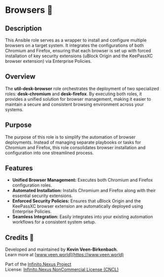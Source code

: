 # Browsers 🎨

## Description

This Ansible role serves as a wrapper to install and configure multiple browsers on a target system. It integrates the configurations of both Chromium and Firefox, ensuring that each browser is set up with forced installation of key security extensions (uBlock Origin and the KeePassXC browser extension) via Enterprise Policies.

## Overview

The **util-desk-browser** role orchestrates the deployment of two specialized roles: **desk-chromium** and **desk-firefox**. By executing both roles, it provides a unified solution for browser management, making it easier to maintain a secure and consistent browsing environment across your systems.

## Purpose

The purpose of this role is to simplify the automation of browser deployments. Instead of managing separate playbooks or tasks for Chromium and Firefox, this role consolidates browser installation and configuration into one streamlined process.

## Features

- **Unified Browser Management:** Executes both Chromium and Firefox configuration roles.
- **Automated Installation:** Installs Chromium and Firefox along with their essential security extensions.
- **Enforced Security Policies:** Ensures that uBlock Origin and the KeePassXC browser extension are automatically deployed using Enterprise Policies.
- **Seamless Integration:** Easily integrates into your existing automation workflows for a consistent system setup.

## Credits 📝

Developed and maintained by **Kevin Veen-Birkenbach**.  
Learn more at [www.veen.world](https://www.veen.world)

Part of the [Infinito.Nexus Project](https://s.infinito.nexus/code)  
License: [Infinito.Nexus NonCommercial License (CNCL)](https://s.infinito.nexus/license)
